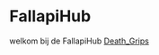 # FallapiHub
welkom bij de FallapiHub
[Death_Grips](https://github.com/FallapiHub/fallapihub.github.io/assets/158185370/1ed79688-0a34-417a-b655-95540b99e89b)
